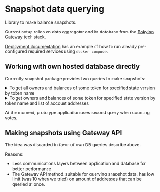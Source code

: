 # Snapshot data querying

Library to make balance snapshots.

Current setup relies on data aggregator and its database from the [Babylon Gateway](https://github.com/radixdlt/babylon-gateway) tech stack.

[Deployment documentation](./deploy/README.md) has an example of how to run already pre-configured required services using `docker compose`.

## Working with own hosted database directly

Currently snapshot package provides two queries to make snapshots:

<details>
  <summary>To get all owners and balances of some token for specified state version by token name</summary>

  ```sql
  with token_res_id as (select id
                        from entities
                        where address = ?),
       required_state as (select entity_id,
                                max(from_state_version) as state_version
                         from entity_resource_aggregated_vaults_history,
                              token_res_id
                         where resource_entity_id = token_res_id.id
                           and from_state_version <= ?
                         group by entity_id)
  select eravh.from_state_version,
         eravh.entity_id,
         eravh.resource_entity_id,
         eravh.balance,
         es.address
  from entity_resource_aggregated_vaults_history eravh,
       entities es,
       required_state,
       token_res_id
  where eravh.entity_id = required_state.entity_id
    and eravh.from_state_version = required_state.state_version
    and eravh.resource_entity_id = token_res_id.id
    and eravh.entity_id = es.id
  order by from_state_version desc;
  ```

  Where in place of `?` resource address and desired state version can be inserted accordingly. Filtering by address can be also added if needed, to reduce the amount of data to fetch.

  Query breakdown:

  - `token_res_id` sub-query is used to get internal database ID of the resource by specified address
  - `required_state` sub-query is used to get the latest state of the balances of all token holders up to the state version specified by the user. As I understood, `entity_resource_aggregated_vaults_history` tracks all balance changes for each `address + token` pair. `entity_id` - is internal DB ID of the token holder address, and `resource_entity_id` is internal DB ID of the token address. Query gets all balances for all states for desired token, groups them by holder address (`entity_id`) and then for each group gets the result with maximum state version which should be the current state of the balance for the state version provided by the user.
  - The rest of the query serves the purpose to enrich the data received from the `required_state` sub-query. It uses `address + token` pair from `required_state` to identify exact row in  `entity_resource_aggregated_vaults_history` and adds token holders addresses based on `entity_resource_aggregated_vaults_history.entity_id`
</details>

<details>
  <summary>To get owners and balances of some token for specified state version by token name and list of account addresses</summary>

  ```sql
  with accounts_ids as (select id, address
                        from entities
                        where address in ?
  ),
       token_res_id as (select id
                        from entities
                        where address = ?),
       required_state as (select entity_id,
                                 max(from_state_version) as state_version
                          from entity_resource_aggregated_vaults_history,
                               token_res_id
                          where resource_entity_id = token_res_id.id
                            and from_state_version <= ?
                            and entity_id in (select id from accounts_ids)
                          group by entity_id)
  select eravh.from_state_version,
         eravh.entity_id          as owner_id,
         eravh.resource_entity_id as token_id,
         eravh.balance,
         accounts_ids.address as owner_address
  from required_state,
       entity_resource_aggregated_vaults_history eravh,
       token_res_id,
       accounts_ids
  where required_state.entity_id = eravh.entity_id
    and required_state.state_version = eravh.from_state_version
    and eravh.resource_entity_id = token_res_id.id
    and eravh.entity_id = accounts_ids.id
  ;
  ```
  Where in place of `?` list of account addresses, resource address and desired state version can be inserted accordingly. Filtering by address can be also added if needed, to reduce the amount of data to fetch.
</details>


At the moment, prototype application uses second query when counting votes.

## Making snapshots using Gateway API

The idea was discarded in favor of own DB queries describe above.

Reasons:

- Less communications layers between application and database for better performance
- The Gateway API method, suitable for querying snapshot data, has low limit (was 10 when we tried) on amount of addresses that can be queried at once.
